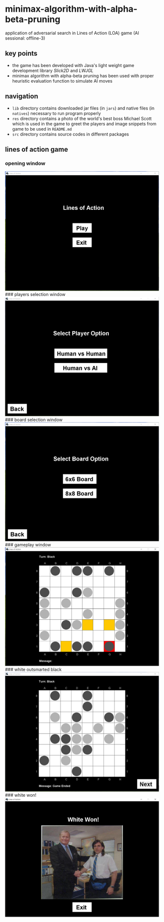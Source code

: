 # minimax-algorithm-with-alpha-beta-pruning  
application of adversarial search in Lines of Action (LOA) game (AI sessional: offline-3)  
## key points  
- the game has been developed with Java's light weight game development library *Slick2D* and *LWJGL*  
- minimax algorithm with alpha-beta pruning has been used with proper heuristic evaluation function to simulate AI moves  
## navigation  
- ```lib``` directory contains downloaded jar files (in ```jars```) and native files (in ```natives```) necessary to run program properly  
- ```res``` directory contains a photo of the world's best boss Michael Scott which is used in the game to greet the players and image snippets from game to be used in ```README.md```  
- ```src``` directory contains source codes in different packages  
## lines of action game  
### opening window  
<img src="res/opening.PNG" style="zoom:50%;" />
### players selection window  
<img src="res/player-option.PNG" style="zoom:50%;" />
### board selection window  
<img src="res/board-size-option.PNG" style="zoom:50%;" />
### gameplay window  
<img src="res/gameplay.PNG" style="zoom:50%;" />
### white outsmarted black  
<img src="res/game-ended.PNG" style="zoom:50%;" />
### white won!  
<img src="res/congrats-after-game.PNG" style="zoom:50%;" />
